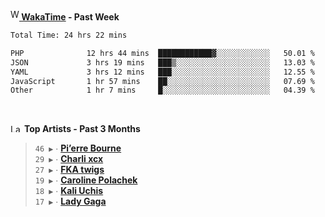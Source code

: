 <img src="https://github.com/dxnter/dxnter/assets/17434202/67b21fa4-d36d-46f9-9dec-f23d976b00ef" alt="WakaTime Logo" width="14" height="18"/><a href="https://wakatime.com/@dxnter" target="_blank"><strong> WakaTime</strong></a><strong> - Past Week</strong>

<!--START_SECTION:waka-->

```txt
Total Time: 24 hrs 22 mins

PHP              12 hrs 44 mins  ████████████▓░░░░░░░░░░░░   50.01 %
JSON             3 hrs 19 mins   ███▒░░░░░░░░░░░░░░░░░░░░░   13.03 %
YAML             3 hrs 12 mins   ███░░░░░░░░░░░░░░░░░░░░░░   12.55 %
JavaScript       1 hr 57 mins    ██░░░░░░░░░░░░░░░░░░░░░░░   07.69 %
Other            1 hr 7 mins     █░░░░░░░░░░░░░░░░░░░░░░░░   04.39 %
```

<!--END_SECTION:waka-->

<br/>

<!--START_LASTFM_ARTISTS:{"period": "3month", "rows": 6}-->
<a href="https://last.fm" target="_blank"><img src="https://user-images.githubusercontent.com/17434202/215290617-e793598d-d7c9-428f-9975-156db1ba89cc.svg" alt="Last.fm Logo" width="18" height="13"/></a> **Top Artists - Past 3 Months**

> `46 ▶️` ∙ **[Pi’erre Bourne](https://www.last.fm/music/Pi%E2%80%99erre+Bourne)**<br/>
> `29 ▶️` ∙ **[Charli xcx](https://www.last.fm/music/Charli+xcx)**<br/>
> `27 ▶️` ∙ **[FKA twigs](https://www.last.fm/music/FKA+twigs)**<br/>
> `19 ▶️` ∙ **[Caroline Polachek](https://www.last.fm/music/Caroline+Polachek)**<br/>
> `18 ▶️` ∙ **[Kali Uchis](https://www.last.fm/music/Kali+Uchis)**<br/>
> `17 ▶️` ∙ **[Lady Gaga](https://www.last.fm/music/Lady+Gaga)**<br/>
<!--END_LASTFM_ARTISTS-->

